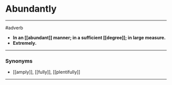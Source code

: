 # Abundantly
---
#adverb
- **In an [[abundant]] manner; in a sufficient [[degree]]; in large measure.**
- **Extremely.**
---
### Synonyms
- [[amply]], [[fully]], [[plentifully]]
---
